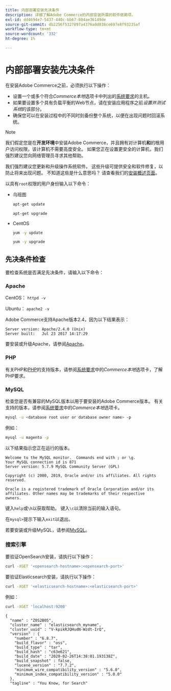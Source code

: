 ```yaml
---
title: 内部部署安装先决条件
description: 详细了解Adobe Commerce的内部安装所需的软件依赖项。
exl-id: dd4694e7-5437-440c-bb67-804ae36149de
source-git-commit: db2256f5327897a4376a0d038ce697e8f93235af
workflow-type: tm+mt
source-wordcount: '332'
ht-degree: 1%

---
```


# 内部部署安装先决条件

在安装Adobe Commerce之前，必须执行以下操作：

* 设置一个或多个符合&#x200B;*Commerce本地*&#x200B;选项卡中列出的[系统要求](../system-requirements.md)的主机。
* 如果要设置多个具有负载平衡的Web节点，请在安装应用程序之前&#x200B;_设置并测试系统_&#x200B;的该部分。
* 确保您可以在安装过程中的不同时刻备份整个系统，以便在出现问题时回滚系统。

>[!NOTE]
>
>我们假定您是在&#x200B;**开发环境**&#x200B;中安装Adobe Commerce，并且拥有对计算机&#x200B;**和**&#x200B;的根用户访问权限，该计算机不需要高度安全。 如果您正在设置更安全的计算机，我们强烈建议您向网络管理员寻求其他帮助。

我们强烈建议您更新和升级操作系统软件。 这些升级可提供安全和软件修复，以防止将来出现问题。 不知道这些是什么意思吗？ 请查看我们的[安装概述页面](../overview.md)。

以具有`root`权限的用户身份输入以下命令：

* 乌班图

  ```bash
  apt-get update
  ```

  ```bash
  apt-get upgrade
  ```

* CentOS

  ```bash
  yum -y update
  ```

  ```bash
  yum -y upgrade
  ```

## 先决条件检查

要检查系统是否满足先决条件，请输入以下命令：

### Apache

CentOS： `httpd -v`

Ubuntu： `apache2 -v`

Adobe Commerce支持Apache版本2.4，因为以下结果表示：

```
Server version: Apache/2.4.0 (Unix)
Server built:   Jul 23 2017 14:17:29
```

要安装或升级Apache，请参阅[Apache](web-server/apache.md)。

### PHP

有关PHP和[PHP](../system-requirements.md#php-settings)的支持版本，请参阅[系统要求](../system-requirements.md)中的&#x200B;*Commerce本地*&#x200B;选项卡，了解PHP要求。

### MySQL

检查您是否有兼容的MySQL版本以用于要安装的Adobe Commerce版本。 有关支持的版本，请参阅[系统要求](../system-requirements.md)中的&#x200B;*Commerce本地*&#x200B;选项卡。

```bash
mysql -u <database root user or database owner name> -p
```

例如：

```bash
mysql -u magento -p
```

以下结果指示您正在运行的版本。

```
Welcome to the MySQL monitor.  Commands end with ; or \g.
Your MySQL connection id is 871
Server version: 5.7.9 MySQL Community Server (GPL)

Copyright (c) 2000, 2019, Oracle and/or its affiliates. All rights reserved.

Oracle is a registered trademark of Oracle Corporation and/or its
affiliates. Other names may be trademarks of their respective
owners.
```

键入`help`或`\h`以获取帮助。 键入`\c`以清除当前的输入语句。

在`mysql>`提示下输入`exit`以退出。

若要安装或升级MySQL，请参阅[MySQL](database/mysql.md)。

### 搜索引擎

要验证OpenSearch安装，请执行以下操作：

```bash
curl -XGET '<opensearch-hostname>:<opensearch-port>'
```

要验证Elasticsearch安装，请执行以下操作：

```bash
curl -XGET '<elasticsearch-hostname>:<elasticsearch-port>'
```

例如：

```bash
curl -XGET 'localhost:9200'
```

```
{
  "name" : "Z0S2B05",
  "cluster_name" : "elasticsearch_myname",
  "cluster_uuid" : "V-kpikRJQHudN-Wzdt-IrQ",
  "version" : {
    "number" : "6.8.7",
    "build_flavor" : "oss",
    "build_type" : "tar",
    "build_hash" : "c63e621",
    "build_date" : "2020-02-26T14:38:01.193138Z",
    "build_snapshot" : false,
    "lucene_version" : "7.7.2",
    "minimum_wire_compatibility_version" : "5.6.0",
    "minimum_index_compatibility_version" : "5.0.0"
  },
  "tagline" : "You Know, for Search"
```
